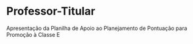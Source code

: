 # Professor-Titular
Apresentação da Planilha de Apoio ao Planejamento de Pontuação para Promoção à Classe E
